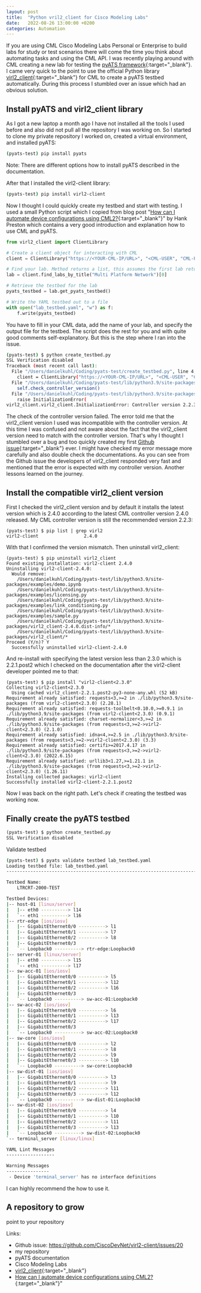 ```yaml
---
layout: post
title:  "Python vril2_client for Cisco Modeling Labs"
date:   2022-08-26 13:00:00 +0200
categories: Automation
---
```


If you are using CML Cisco Modeling Labs Personal or Enterprise to build labs for study or test scenarios there will come the time you think about automating tasks and using the CML API. I was recently playing around with CML creating a new lab for testing the [pyATS framework](https://developer.cisco.com/docs/pyats/#!introduction/cisco-pyats-network-test--automation-solution){:target="_blank"}. I came very quick to the point to use the official Python library [virl2_client](https://github.com/CiscoDevNet/virl2-client){:target="_blank"} for CML to create a pyATS testbed automatically. During this process I stumbled over an issue which had an obvious solution.

## Install pyATS and virl2_client library

As I got a new laptop a month ago I have not installed all the tools I used before and also did not pull all the repository I was working on. So I started to clone my private repository I worked on, created a virtual environment, and installed pyATS:

```bash
(pyats-test) pip install pyats
```

Note: There are different options how to install pyATS described in the documentation.

After that I installed the virl2-client library:

```bash
(pyats-test) pip install virl2-client
```

Now I thought I could quickly create my testbed and start with testing. I used a small Python script which I copied from blog post "[How can I automate device configurations using CML2?](https://blogs.cisco.com/developer/363-askhankcml2-01){:target="_blank"}" by Hank Preston which contains a very good introduction and explanation how to use CML and pyATS.

```python
from virl2_client import ClientLibrary

# Create a client object for interacting with CML
client = ClientLibrary("https://<YOUR-CML-IP/URL>", "<CML-USER", "CML-PASSWORD", ssl_verify=False)

# Find your lab. Method returns a list, this assumes the first lab returned is what you want
lab = client.find_labs_by_title("Multi Platform Network")[0]

# Retrieve the testbed for the lab 
pyats_testbed = lab.get_pyats_testbed()

# Write the YAML testbed out to a file
with open("lab_testbed.yaml", "w") as f: 
    f.write(pyats_testbed)
```

You have to fill in your CML data, add the name of your lab, and specify the output file for the testbed. The script does the rest for you and with quite good comments self-explanatory. But this is the step where I ran into the issue.

```bash
(pyats-test) $ python create_testbed.py 
SSL Verification disabled
Traceback (most recent call last):
  File "/Users/danielkuhl/Coding/pyats-test/create_testbed.py", line 4, in <module>
    client = ClientLibrary("https://<YOUR-CML-IP/URL>", "<CML-USER", "CML-PASSWORD", ssl_verify=False)
  File "/Users/danielkuhl/Coding/pyats-test/lib/python3.9/site-packages/virl2_client/virl2_client.py", line 281, in __init__
    self.check_controller_version()
  File "/Users/danielkuhl/Coding/pyats-test/lib/python3.9/site-packages/virl2_client/virl2_client.py", line 429, in check_controller_version
    raise InitializationError(
virl2_client.virl2_client.InitializationError: Controller version 2.2.3+build63 is marked incompatible! List of versions marked explicitly as incompatible: [2.0.0, 2.0.1, 2.1.0, 2.1.1, 2.1.2, 2.2.1, 2.2.2, 2.2.3].
```

The check of the controller version failed. The error told me that the virl2_client version I used was incompatible with the controller version. At this time I was confused and not aware about the fact that the virl2_client version need to match with the controller version. That's why I thought I stumbled over a bug and too quickly created my first [Github issue](https://github.com/CiscoDevNet/virl2-client/issues/20){:target="_blank"} ever. I might have checked my error message more carefully and also double check the documentations. As you can see from the Github issue the developers of virl2_client responded very fast and mentioned that the error is expected with my controller version. Another lessons learned on the journey.

## Install the compatible virl2_client version

First I checked the virl2_client version and by default it installs the latest version which is 2.4.0 according to the latest CML controller version 2.4.0 released. My CML controller version is still the recommended version 2.2.3:

```none
(pyats-test) $ pip list | grep virl2
virl2-client                 2.4.0
```

With that I confirmed the version mismatch. Then uninstall virl2_client:

```none
(pyats-test) $ pip uninstall virl2_client
Found existing installation: virl2-client 2.4.0
Uninstalling virl2-client-2.4.0:
  Would remove:
    /Users/danielkuhl/Coding/pyats-test/lib/python3.9/site-packages/examples/demo.ipynb
    /Users/danielkuhl/Coding/pyats-test/lib/python3.9/site-packages/examples/licensing.py
    /Users/danielkuhl/Coding/pyats-test/lib/python3.9/site-packages/examples/link_conditioning.py
    /Users/danielkuhl/Coding/pyats-test/lib/python3.9/site-packages/examples/sample.py
    /Users/danielkuhl/Coding/pyats-test/lib/python3.9/site-packages/virl2_client-2.4.0.dist-info/*
    /Users/danielkuhl/Coding/pyats-test/lib/python3.9/site-packages/virl2_client/*
Proceed (Y/n)? Y
  Successfully uninstalled virl2-client-2.4.0
```

And re-install with specifying the latest version less than 2.3.0 which is 2.2.1.post2 which I checked on the documentation after the virl2-client developer pointed me to that:

```none
(pyats-test) $ pip install "virl2-client<2.3.0"
Collecting virl2-client<2.3.0
  Using cached virl2_client-2.2.1.post2-py3-none-any.whl (52 kB)
Requirement already satisfied: requests<3,>=2 in ./lib/python3.9/site-packages (from virl2-client<2.3.0) (2.28.1)
Requirement already satisfied: requests-toolbelt<0.10.0,>=0.9.1 in ./lib/python3.9/site-packages (from virl2-client<2.3.0) (0.9.1)
Requirement already satisfied: charset-normalizer<3,>=2 in ./lib/python3.9/site-packages (from requests<3,>=2->virl2-client<2.3.0) (2.1.0)
Requirement already satisfied: idna<4,>=2.5 in ./lib/python3.9/site-packages (from requests<3,>=2->virl2-client<2.3.0) (3.3)
Requirement already satisfied: certifi>=2017.4.17 in ./lib/python3.9/site-packages (from requests<3,>=2->virl2-client<2.3.0) (2022.6.15)
Requirement already satisfied: urllib3<1.27,>=1.21.1 in ./lib/python3.9/site-packages (from requests<3,>=2->virl2-client<2.3.0) (1.26.11)
Installing collected packages: virl2-client
Successfully installed virl2-client-2.2.1.post2
```

Now I was back on the right path. Let's check if creating the testbed was working now.

## Finally create the pyATS testbed

```python
(pyats-test) $ python create_testbed.py
SSL Verification disabled
```

Validate testbed


```bash
(pyats-test) $ pyats validate testbed lab_testbed.yaml 
Loading testbed file: lab_testbed.yaml
--------------------------------------------------------------------------------

Testbed Name:
    LTRCRT-2000-TEST

Testbed Devices:
|-- host-01 [linux/server]
|   |-- eth0 ----------> l14
|   `-- eth1 ----------> l16
|-- rtr-edge [ios/iosv]
|   |-- GigabitEthernet0/0 ----------> l1
|   |-- GigabitEthernet0/1 ----------> l7
|   |-- GigabitEthernet0/2 ----------> l8
|   |-- GigabitEthernet0/3
|   `-- Loopback0 ----------> rtr-edge:Loopback0
|-- server-01 [linux/server]
|   |-- eth0 ----------> l15
|   `-- eth1 ----------> l17
|-- sw-acc-01 [ios/iosv]
|   |-- GigabitEthernet0/0 ----------> l5
|   |-- GigabitEthernet0/1 ----------> l12
|   |-- GigabitEthernet0/2 ----------> l16
|   |-- GigabitEthernet0/3
|   `-- Loopback0 ----------> sw-acc-01:Loopback0
|-- sw-acc-02 [ios/iosv]
|   |-- GigabitEthernet0/0 ----------> l6
|   |-- GigabitEthernet0/1 ----------> l13
|   |-- GigabitEthernet0/2 ----------> l17
|   |-- GigabitEthernet0/3
|   `-- Loopback0 ----------> sw-acc-02:Loopback0
|-- sw-core [ios/iosv]
|   |-- GigabitEthernet0/0 ----------> l2
|   |-- GigabitEthernet0/1 ----------> l8
|   |-- GigabitEthernet0/2 ----------> l9
|   |-- GigabitEthernet0/3 ----------> l10
|   `-- Loopback0 ----------> sw-core:Loopback0
|-- sw-dist-01 [ios/iosv]
|   |-- GigabitEthernet0/0 ----------> l3
|   |-- GigabitEthernet0/1 ----------> l9
|   |-- GigabitEthernet0/2 ----------> l11
|   |-- GigabitEthernet0/3 ----------> l12
|   `-- Loopback0 ----------> sw-dist-01:Loopback0
|-- sw-dist-02 [ios/iosv]
|   |-- GigabitEthernet0/0 ----------> l4
|   |-- GigabitEthernet0/1 ----------> l10
|   |-- GigabitEthernet0/2 ----------> l11
|   |-- GigabitEthernet0/3 ----------> l13
|   `-- Loopback0 ----------> sw-dist-02:Loopback0
`-- terminal_server [linux/linux]

YAML Lint Messages
------------------

Warning Messages
----------------
 - Device 'terminal_server' has no interface definitions
```



I can highly recommend the  how to use it.


## A repository to grow

point to your repository

Links:

- Github issue: https://github.com/CiscoDevNet/virl2-client/issues/20
- my repository
- pyATS documentation
- Cisco Modeling Labs
- [virl2_client](https://github.com/CiscoDevNet/virl2-client){:target="_blank"}
- [How can I automate device configurations using CML2?](https://blogs.cisco.com/developer/363-askhankcml2-01){:target="_blank"}"
